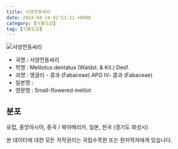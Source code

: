 ```yaml
---
title: 서양전동싸리
date: 2024-04-24 02:53:11 +0800
category: [식물도감]
tag: [식물도감]
---
```




![서양전동싸리](/fileUpload/plants/basic/Fabaceae/Melilotus/1008314/1008314_20230407142113521files_th2.jpg)
- 국명 : 서양전동싸리
- 학명 : Melilotus dentatus (Waldst. & Kit.) Desf.
- 과명 : 앵글러 - 콩과 (Fabaceae) APG Ⅳ- 콩과 (Fabaceae)
- 일본명 : 
- 영문명 : Small-flowered melilot


## 분포
유럽, 중앙아시아, 중국 / 북아메리카, 일본, 한국 (경기도 화성시)






본 데이터에 대한 모든 저작권리는 국립수목원 또는 원저작자에게 있습니다.
